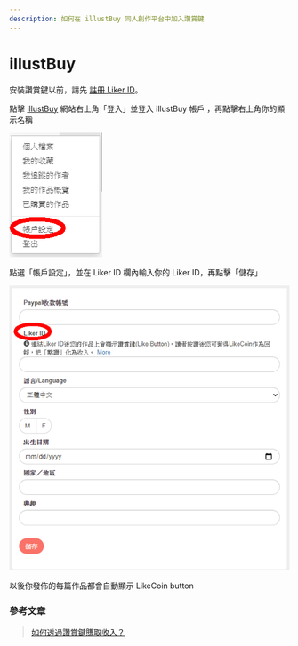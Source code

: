 ```yaml
---
description: 如何在 illustBuy 同人創作平台中加入讚賞鍵
---
```


# illustBuy

安裝讚賞鍵以前，請先 [註冊 Liker ID](https://docs.like.co/v/zh/user-guide/liker-id/how-to-register-a-liker-id)。

點擊  [illustBuy](https://illustbuy.com/) 網站右上角「登入」並登入  illustBuy 帳戶 ，再點擊右上角你的顯示名稱

![](../../.gitbook/assets/illustbuy-1.png)

點選「帳戶設定」，並在 Liker ID 欄內輸入你的 Liker ID，再點擊「儲存」

![](../../.gitbook/assets/illustbuy-2.png)

以後你發佈的每篇作品都會自動顯示 LikeCoin button

### 參考文章

> [如何透過讚賞鍵賺取收入？](https://illustbuy.com/likecoin)


